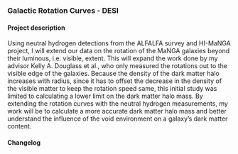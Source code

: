 ### Galactic Rotation Curves - DESI  
#### Project description  
Using neutral hydrogen detections from the ALFALFA survey and HI-MaNGA project, I will extend our data on the rotation of the MaNGA galaxies beyond their luminous, i.e. visible, extent. This will expand the work done by my advisor Kelly A. Douglass et al., who only measured the rotations out to the visible edge of the galaxies.  Because the density of the dark matter halo increases with radius, since it has to offset the decrease in the density of the visible matter to keep the rotation speed same, this initial study was limited to calculating a lower limit on the dark matter halo mass.  By extending the rotation curves with the neutral hydrogen measurements, my work will be to calculate a more accurate dark matter halo mass and better understand the influence of the void environment on a galaxy’s dark matter content.  
#### Changelog  



